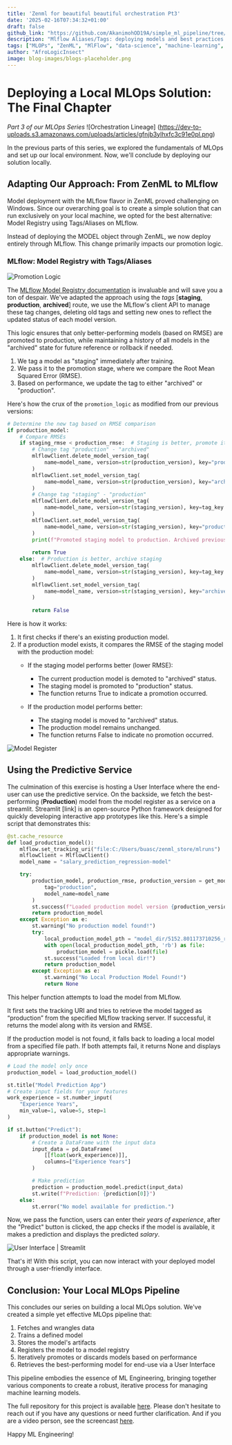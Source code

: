 ```yaml
---
title: 'Zenml for beautiful beautiful orchestration Pt3'
date: '2025-02-16T07:34:32+01:00'
draft: false
github_link: "https://github.com/AkanimohOD19A/simple_ml_pipeline/tree/main"
description: "Mlflow Aliases/Tags: deploying models and best practices using zenml x mlflow orchestration"
tags: ["MLOPs", "ZenML", "MlFlow", "data-science", "machine-learning", "streamlit", "best practices"]
author: "AfroLogicInsect"
image: blog-images/blogs-placeholder.png
---
```



# Deploying a Local MLOps Solution: The Final Chapter

*Part 3 of our MLOps Series*
![Orchestration Lineage] (https://dev-to-uploads.s3.amazonaws.com/uploads/articles/gfnjb3ylhxfc3c91e0pl.png)

In the previous parts of this series, we explored the fundamentals of MLOps and set up our local environment. Now, we'll conclude by deploying our solution locally.

## Adapting Our Approach: From ZenML to MLflow

Model deployment with the MLflow flavor in ZenML proved challenging on Windows. Since our overarching goal is to create a simple solution that can run exclusively on your local machine, we opted for the best alternative: Model Registry using Tags/Aliases on MLflow.

Instead of deploying the MODEL object through ZenML, we now deploy entirely through MLflow. This change primarily impacts our promotion logic.

### MLflow: Model Registry with Tags/Aliases

![Promotion Logic](https://dev-to-uploads.s3.amazonaws.com/uploads/articles/qhgj9u9ftbvl2htj0v22.png)

The [MLflow Model Registry documentation](https://mlflow.org/docs/2.10.0/model-registry.html#register-a-model) is invaluable and will save you a ton of despair. 
We've adapted the approach using the *tags* [**staging**, **production**, **archived**] route, 
we use the MLflow's client API to manage these tag changes, deleting old tags and setting new ones to reflect the 
updated status of each model version.

This logic ensures that only better-performing models (based on RMSE) are promoted to production, while maintaining a history of all models in the "archived" state for future reference or rollback if needed.

1. We tag a model as "staging" immediately after training.
2. We pass it to the promotion stage, where we compare the Root Mean Squared Error (RMSE).
3. Based on performance, we update the tag to either "archived" or "production".

Here's how the crux of the `promotion_logic` as modified from our previous versions:

```python
# Determine the new tag based on RMSE comparison
if production_model:
    # Compare RMSEs
    if staging_rmse < production_rmse:  # Staging is better, promote it to production
        # Change tag "production" - "archived"
        mlflowClient.delete_model_version_tag(
            name=model_name, version=str(production_version), key="production"
        )
        mlflowClient.set_model_version_tag(
            name=model_name, version=str(production_version), key="archived", value=str(production_rmse)
        )
        # Change tag "staging" - "production"
        mlflowClient.delete_model_version_tag(
            name=model_name, version=str(staging_version), key=tag_key
        )
        mlflowClient.set_model_version_tag(
            name=model_name, version=str(staging_version), key="production", value=str(staging_rmse)
        )
        print(f"Promoted staging model to production. Archived previous production model.")
    
        return True
    else:  # Production is better, archive staging
        mlflowClient.delete_model_version_tag(
            name=model_name, version=str(staging_version), key=tag_key
        )
        mlflowClient.set_model_version_tag(
            name=model_name, version=str(staging_version), key="archived", value=str(staging_rmse)
        )
    
        return False
```
Here is how it works:

1. It first checks if there's an existing production model.
2. If a production model exists, it compares the RMSE of the staging model with the production model:
   - If the staging model performs better (lower RMSE):
        - The current production model is demoted to "archived" status.
        - The staging model is promoted to "production" status.
        - The function returns True to indicate a promotion occurred.

   - If the production model performs better:
        - The staging model is moved to "archived" status.
        - The production model remains unchanged.
        - The function returns False to indicate no promotion occurred.

![Model Register](https://dev-to-uploads.s3.amazonaws.com/uploads/articles/kc02y23zo7r77qe4byft.png)

## Using the Predictive Service

The culmination of this exercise is hosting a User Interface where 
the end-user can use the predictive service.
On the backside, we fetch the best-performing (**Production**) model from the model
register as a service on a streamlit. 
Streamlit [link] is an open-source Python framework designed for quickly developing interactive app prototypes like this.
Here's a simple script that demonstrates this:

```python
@st.cache_resource
def load_production_model():
    mlflow.set_tracking_uri("file:C:/Users/buasc/zenml_store/mlruns")
    mlflowClient = MlflowClient()
    model_name = "salary_prediction_regression-model"

    try:
        production_model, production_rmse, production_version = get_model_by_tag(
            tag="production",
            model_name=model_name
        )
        st.success(f"Loaded production model version {production_version} with RMSE: {production_rmse}")
        return production_model
    except Exception as e:
        st.warning("No production model found!")
        try:
            local_production_model_pth = "model_dir/5152.801173710256_randomForest_2024-09-18.pkl"
            with open(local_production_model_pth, 'rb') as file:
                production_model = pickle.load(file)
            st.success("Loaded from local dir!")
            return production_model
        except Exception as e:
            st.warning("No Local Production Model Found!")
            return None
```
This helper function attempts to load the model from MLflow. 

It first sets the tracking URI and tries to retrieve the model tagged 
as “production” from the specified MLflow tracking server. If successful, 
it returns the model along with its version and RMSE. 

If the production model is not found, it falls back to loading a local model 
from a specified file path. If both attempts fail, it returns None and displays 
appropriate warnings.

```python
# Load the model only once
production_model = load_production_model()

st.title("Model Prediction App")
# Create input fields for your features
work_experience = st.number_input(
    "Experience Years",
    min_value=1, value=5, step=1
)

if st.button("Predict"):
    if production_model is not None:
        # Create a DataFrame with the input data
        input_data = pd.DataFrame(
            [[float(work_experience)]], 
            columns=["Experience Years"]
        )

        # Make prediction
        prediction = production_model.predict(input_data)
        st.write(f"Prediction: {prediction[0]}")
    else:
        st.error("No model available for prediction.")
```

Now, we pass the function, users can enter their _years of experience_,
after the "Predict" button is clicked,
the app checks if the model is available, it makes a prediction and 
displays the predicted _salary_.

![User Interface | Streamlit](https://dev-to-uploads.s3.amazonaws.com/uploads/articles/8oqyn2xm4qv04fjos72x.png)

That's it! With this script, you can now interact with your deployed model through a user-friendly interface.

## Conclusion: Your Local MLOps Pipeline

This concludes our series on building a local MLOps solution. We've created a simple yet effective MLOps pipeline that:

1. Fetches and wrangles data
2. Trains a defined model
3. Stores the model's artifacts
4. Registers the model to a model registry
5. Iteratively promotes or discards models based on performance
6. Retrieves the best-performing model for end-use via a User Interface

This pipeline embodies the essence of ML Engineering, bringing together various components to create a robust, iterative process for managing machine learning models.

The full repository for this project is available [here](https://github.com/AkanimohOD19A/local_mlops_orchestration). Please don't hesitate to reach out if you have any questions or need further clarification. And if you are a video person, see the screencast [here](https://www.youtube.com/playlist?list=PLLE0uKjUE6VfBlpZj2dPEc_SZW4ZRdt5U).

Happy ML Engineering!
